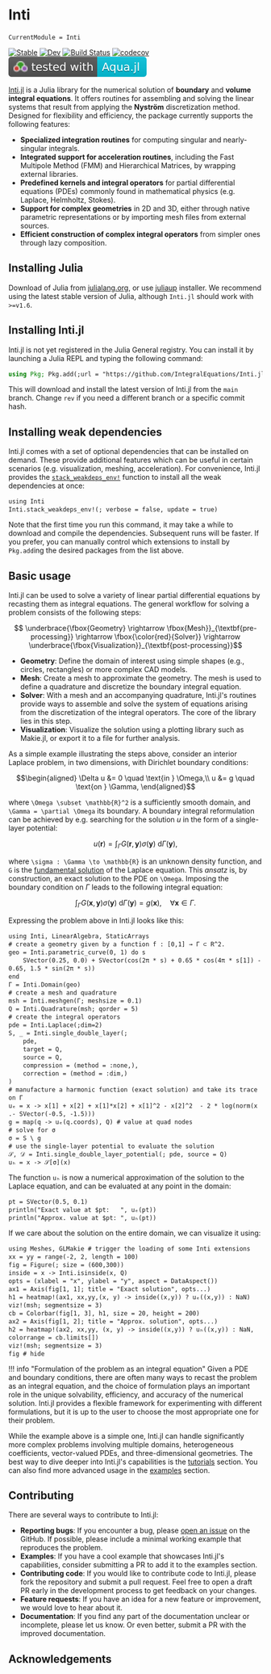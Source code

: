 # Inti

```@meta
CurrentModule = Inti
```

[![Stable](https://img.shields.io/badge/docs-stable-blue.svg)](https://IntegralEquations.github.io/Inti.jl/stable/)
[![Dev](https://img.shields.io/badge/docs-dev-blue.svg)](https://IntegralEquations.github.io/Inti.jl/dev/)
[![Build Status](https://github.com/IntegralEquations/Inti.jl/actions/workflows/CI.yml/badge.svg?branch=main)](https://github.com/IntegralEquations/Inti.jl/actions/workflows/CI.yml?query=branch%3Amain)
[![codecov](https://codecov.io/gh/IntegralEquations/Inti.jl/graph/badge.svg?token=2VF6BR8LA0)](https://codecov.io/gh/IntegralEquations/Inti.jl)
[![Aqua](https://raw.githubusercontent.com/JuliaTesting/Aqua.jl/master/badge.svg)](https://github.com/JuliaTesting/Aqua.jl)

[Inti.jl](https://github.com/IntegralEquations/Inti.jl) is a Julia library for
the numerical solution of **boundary** and **volume integral equations**. It
offers routines for assembling and solving the linear systems that result from
applying the **Nyström** discretization method. Designed for flexibility and
efficiency, the package currently supports the following features:

- **Specialized integration routines** for computing singular and
  nearly-singular integrals.
- **Integrated support for acceleration routines**, including the Fast Multipole
  Method (FMM) and Hierarchical Matrices, by wrapping external libraries.
- **Predefined kernels and integral operators** for partial differential
  equations (PDEs) commonly found in mathematical physics (e.g. Laplace,
  Helmholtz, Stokes).
- **Support for complex geometries** in 2D and 3D, either through native
  parametric representations or by importing mesh files from external sources.
- **Efficient construction of complex integral operators** from simpler ones
  through lazy composition.

## Installing Julia

Download of Julia from [julialang.org](https://julialang.org/downloads/), or use
[juliaup](https://github.com/JuliaLang/juliaup) installer. We recommend using
the latest stable version of Julia, although `Inti.jl` should work with
`>=v1.6`.

## Installing Inti.jl

Inti.jl is not yet registered in the Julia General registry. You can install it
by launching a Julia REPL and typing the following command:

```julia
using Pkg; Pkg.add(;url = "https://github.com/IntegralEquations/Inti.jl", rev = "main")
```

This will download and install the latest version of Inti.jl from the `main`
branch. Change `rev` if you need a different branch or a specific commit hash.

## Installing weak dependencies

Inti.jl comes with a set of optional dependencies that can be installed on
demand. These provide additional features which can be useful in certain
scenarios (e.g. visualization, meshing, acceleration). For convenience, Inti.jl
provides the [`stack_weakdeps_env!`](@ref) function to install all the weak
dependencies at once:

```@example weakdeps
using Inti
Inti.stack_weakdeps_env!(; verbose = false, update = true)
```

Note that the first time you run this command, it may take a while to download
and compile the dependencies. Subsequent runs will be faster. If you prefer, you
can manually control which extensions to install by `Pkg.add`ing the desired
packages from the list above.

## Basic usage

Inti.jl can be used to solve a variety of linear partial differential equations
by recasting them as integral equations. The general workflow for solving a
problem consists of the following steps:

```math
    \underbrace{\fbox{Geometry} \rightarrow \fbox{Mesh}}_{\textbf{pre-processing}} \rightarrow \fbox{\color{red}{Solver}} \rightarrow \underbrace{\fbox{Visualization}}_{\textbf{post-processing}}
```

- **Geometry**: Define the domain of interest using simple shapes
  (e.g., circles, rectangles) or more complex CAD models.
- **Mesh**: Create a mesh to approximate the geometry. The mesh is used to
  define a quadrature and discretize the boundary integral equation.
- **Solver**: With a mesh and an accompanying quadrature, Inti.jl's routines
  provide ways to assemble and solve the system of equations arising from the
  discretization of the integral operators. The core of the library lies in this
  step.
- **Visualization**: Visualize the solution using a plotting library such as
  Makie.jl, or export it to a file for further analysis.

As a simple example illustrating the steps above, consider an interior Laplace
problem, in two dimensions, with Dirichlet boundary conditions:

```math
\begin{aligned}
\Delta u &= 0 \quad \text{in } \Omega,\\ 
u &= g \quad \text{on } \Gamma,
\end{aligned}
```

where ``\Omega \subset \mathbb{R}^2`` is a sufficiently smooth domain, and
``\Gamma = \partial \Omega`` its boundary. A boundary integral reformulation can
be achieved by e.g. searching for the solution $u$ in the form of a single-layer
potential:

```math
u(\boldsymbol{r}) = \int_\Gamma G(\boldsymbol{r},\boldsymbol{y})\sigma(\boldsymbol{y}) \ \mathrm{d}\Gamma(\boldsymbol{y}),
```

where ``\sigma : \Gamma \to \mathbb{R}`` is an unknown density function, and
``G`` is the [fundamental
solution](https://en.wikipedia.org/wiki/Fundamental_solution) of the Laplace
equation. This *ansatz* is, by construction, an exact solution to the PDE on
``\Omega``. Imposing the boundary condition on $\Gamma$ leads to the following
integral equation:

```math
    \int_\Gamma G(\boldsymbol{x},\boldsymbol{y})\sigma(\boldsymbol{y}) \ \mathrm{d}\Gamma(\boldsymbol{y}) = g(\boldsymbol{x}), \quad \forall \boldsymbol{x} \in \Gamma.
```

Expressing the problem above in Inti.jl looks like this:

```@example lap2d
using Inti, LinearAlgebra, StaticArrays
# create a geometry given by a function f : [0,1] → Γ ⊂ R^2. 
geo = Inti.parametric_curve(0, 1) do s
    SVector(0.25, 0.0) + SVector(cos(2π * s) + 0.65 * cos(4π * s[1]) - 0.65, 1.5 * sin(2π * s))
end
Γ = Inti.Domain(geo)
# create a mesh and quadrature
msh = Inti.meshgen(Γ; meshsize = 0.1)
Q = Inti.Quadrature(msh; qorder = 5)
# create the integral operators
pde = Inti.Laplace(;dim=2)
S, _ = Inti.single_double_layer(;
    pde, 
    target = Q,
    source = Q,
    compression = (method = :none,),
    correction = (method = :dim,)
)
# manufacture a harmonic function (exact solution) and take its trace on Γ
uₑ = x -> x[1] + x[2] + x[1]*x[2] + x[1]^2 - x[2]^2  - 2 * log(norm(x .- SVector(-0.5, -1.5)))
g = map(q -> uₑ(q.coords), Q) # value at quad nodes
# solve for σ
σ = S \ g
# use the single-layer potential to evaluate the solution
𝒮, 𝒟 = Inti.single_double_layer_potential(; pde, source = Q)
uₕ = x -> 𝒮[σ](x)
```

The function `uₕ` is now a numerical approximation of the solution to the
Laplace equation, and can be evaluated at any point in the domain:

```@example lap2d
pt = SVector(0.5, 0.1)
println("Exact value at $pt:   ", uₑ(pt))
println("Approx. value at $pt: ", uₕ(pt))
```

If we care about the solution on the entire domain, we can visualize it using:

```@example lap2d
using Meshes, GLMakie # trigger the loading of some Inti extensions
xx = yy = range(-2, 2, length = 100)
fig = Figure(; size = (600,300))
inside = x -> Inti.isinside(x, Q) 
opts = (xlabel = "x", ylabel = "y", aspect = DataAspect())
ax1 = Axis(fig[1, 1]; title = "Exact solution", opts...)
h1 = heatmap!(ax1, xx,yy,(x, y) -> inside((x,y)) ? uₑ((x,y)) : NaN)
viz!(msh; segmentsize = 3)
cb = Colorbar(fig[1, 3], h1, size = 20, height = 200)
ax2 = Axis(fig[1, 2]; title = "Approx. solution", opts...)
h2 = heatmap!(ax2, xx,yy, (x, y) -> inside((x,y)) ? uₕ((x,y)) : NaN, colorrange = cb.limits[])
viz!(msh; segmentsize = 3)
fig # hide
```

!!! info "Formulation of the problem as an integral equation"
    Given a PDE and boundary conditions, there are often many ways to recast the
    problem as an integral equation, and the choice of formulation plays an
    important role in the unique solvability, efficiency, and accuracy of the
    numerical solution. Inti.jl provides a flexible framework for experimenting
    with different formulations, but it is up to the user to choose the most
    appropriate one for their problem.

While the example above is a simple one, Inti.jl can handle significantly more
complex problems involving multiple domains, heterogeneous coefficients,
vector-valued PDEs, and three-dimensional geometries. The best way to dive
deeper into Inti.jl's capabilities is the [tutorials](@ref "Getting started")
section. You can also find more advanced usage in the [examples](@ref "Toy
example") section.

## Contributing

There are several ways to contribute to Inti.jl:

- **Reporting bugs**: If you encounter a bug, please [open an
  issue](https://github.com/IntegralEquations/Inti.jl/issues/new) on the GitHub.
  If possible, please include a minimal working example that reproduces the
  problem.
- **Examples**: If you have a cool example that showcases Inti.jl's capabilities,
  consider submitting a PR to add it to the examples section.
- **Contributing code**: If you would like to contribute code to Inti.jl, please
  fork the repository and submit a pull request. Feel free to open a draft PR
  early in the development process to get feedback on your changes.
- **Feature requests**: If you have an idea for a new feature or improvement, we
  would love to hear about it.
- **Documentation**: If you find any part of the documentation unclear or
  incomplete, please let us know. Or even better, submit a PR with the improved
  documentation.

## Acknowledgements
